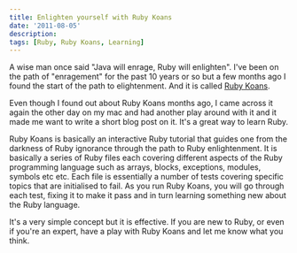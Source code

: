 ```yaml
---
title: Enlighten yourself with Ruby Koans
date: '2011-08-05'
description:
tags: [Ruby, Ruby Koans, Learning]
---
```


A wise man once said "Java will enrage, Ruby will enlighten". I've been on the path of "enragement" for the past 10 years or so but a few months ago I found the start of the path to elightenment. And it is called [Ruby Koans][1].

Even though I found out about Ruby Koans months ago, I came across it again the other day on my mac and had another play around with it and it made me want to write a short blog post on it. It's a great way to learn Ruby.

Ruby Koans is basically an interactive Ruby tutorial that guides one from the darkness of Ruby ignorance through the path to Ruby enlightenment. It is basically a series of Ruby files each covering different aspects of the Ruby programming language such as arrays, blocks, exceptions, modules, symbols etc etc.  Each file is essentially a number of tests covering specific topics that are initialised to fail. As you run Ruby Koans, you will go through each test, fixing it to make it pass and in turn learning something new about the Ruby language.

It's a very simple concept but it is effective. If you are new to Ruby, or even if you're an expert, have a play with Ruby Koans and let me know what you think.

[1]: http://rubykoans.com/ "Ruby Koans"
